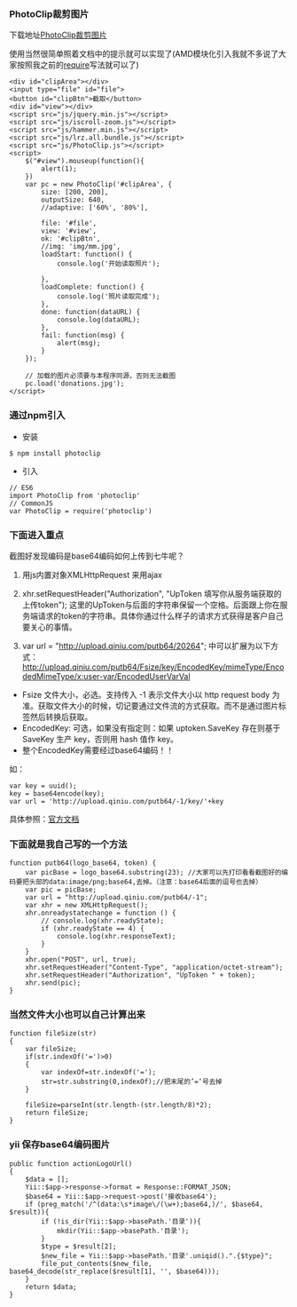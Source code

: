 ### PhotoClip裁剪图片

下载地址[PhotoClip裁剪图片](https://github.com/baijunjie/PhotoClip.js)

使用当然很简单照着文档中的提示就可以实现了(AMD模块化引入我就不多说了大家按照我之前的[require](https://missxiaolin.github.io/2017/03/11/require/)写法就可以了)

~~~
<div id="clipArea"></div>
<input type="file" id="file">
<button id="clipBtn">截取</button>
<div id="view"></div>
<script src="js/jquery.min.js"></script>
<script src="js/iscroll-zoom.js"></script>
<script src="js/hammer.min.js"></script>
<script src="js/lrz.all.bundle.js"></script>
<script src="js/PhotoClip.js"></script>
<script>
	$("#view").mouseup(function(){
		alert(1);
	})
	var pc = new PhotoClip('#clipArea', {
		size: [200, 200],
		outputSize: 640,
		//adaptive: ['60%', '80%'],

		file: '#file',
		view: '#view',
		ok: '#clipBtn',
		//img: 'img/mm.jpg',
		loadStart: function() {
			console.log('开始读取照片');

		},
		loadComplete: function() {
			console.log('照片读取完成');
		},
		done: function(dataURL) {
			console.log(dataURL);
		},
		fail: function(msg) {
			alert(msg);
		}
	});

	// 加载的图片必须要与本程序同源，否则无法截图
	pc.load('donations.jpg');
</script>
~~~

### 通过npm引入

- 安装

~~~
$ npm install photoclip
~~~

- 引入

~~~
// ES6
import PhotoClip from 'photoclip'
// CommonJS
var PhotoClip = require('photoclip')
~~~

### 下面进入重点

截图好发现编码是base64编码如何上传到七牛呢？

1. 用js内置对象XMLHttpRequest 来用ajax

2. xhr.setRequestHeader("Authorization", "UpToken 填写你从服务端获取的上传token"); 这里的UpToken与后面的字符串保留一个空格。后面跟上你在服务端请求的token的字符串。具体你通过什么样子的请求方式获得是客户自己要关心的事情。

3. var url = "http://upload.qiniu.com/putb64/20264"; 中可以扩展为以下方式：http://upload.qiniu.com/putb64/Fsize/key/EncodedKey/mimeType/EncodedMimeType/x:user-var/EncodedUserVarVal

- Fsize 文件大小，必选。支持传入 -1 表示文件大小以 http request body 为准。获取文件大小的时候，切记要通过文件流的方式获取。而不是通过图片标签然后转换后获取。
- EncodedKey: 可选，如果没有指定则：如果 uptoken.SaveKey 存在则基于 SaveKey 生产 key，否则用 hash 值作 key。
- 整个EncodedKey需要经过base64编码！！

如：
~~~
var key = uuid();
key = base64encode(key);
var url = 'http://upload.qiniu.com/putb64/-1/key/'+key
~~~

具体参照：[官方文档](https://developer.qiniu.com/kodo/manual/appendix#urlsafe-base64)

### 下面就是我自己写的一个方法

~~~
function putb64(logo_base64, token) {
    var picBase = logo_base64.substring(23); //大家可以先打印看看截图好的编码要把头部的data:image/png;base64,去掉。（注意：base64后面的逗号也去掉）
    var pic = picBase;
    var url = "http://upload.qiniu.com/putb64/-1";
    var xhr = new XMLHttpRequest();
    xhr.onreadystatechange = function () {
        // console.log(xhr.readyState);
        if (xhr.readyState == 4) {
        	console.log(xhr.responseText);
        }
    }
    xhr.open("POST", url, true);
    xhr.setRequestHeader("Content-Type", "application/octet-stream");
    xhr.setRequestHeader("Authorization", "UpToken " + token);
    xhr.send(pic);
}
~~~

### 当然文件大小也可以自己计算出来

~~~
function fileSize(str)
{
    var fileSize;
    if(str.indexOf('=')>0)
    {
        var indexOf=str.indexOf('=');
        str=str.substring(0,indexOf);//把末尾的’=‘号去掉
    }

    fileSize=parseInt(str.length-(str.length/8)*2);
    return fileSize;
}
~~~

### yii 保存base64编码图片

~~~
public function actionLogoUrl()
{
    $data = [];
    Yii::$app->response->format = Response::FORMAT_JSON;
    $base64 = Yii::$app->request->post('接收base64');
    if (preg_match('/^(data:\s*image\/(\w+);base64,)/', $base64, $result)){
        if (!is_dir(Yii::$app->basePath.'目录')){
            mkdir(Yii::$app->basePath.'目录');
        }
        $type = $result[2];
        $new_file = Yii::$app->basePath.'目录'.uniqid().".{$type}";
        file_put_contents($new_file, base64_decode(str_replace($result[1], '', $base64)));
    }
    return $data;
}
~~~




